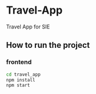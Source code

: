 # Travel-App
Travel App for SIE

## How to run the project

### frontend

```bash
cd travel_app
npm install
npm start
```
